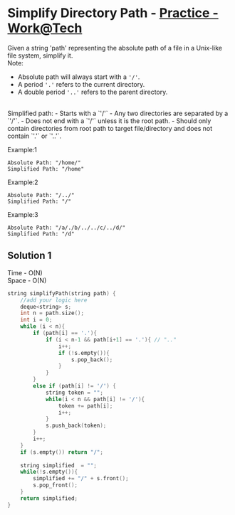 # Simplify Directory Path - [Practice - Work@Tech](https://workat.tech/problem-solving/practice/simplify-directory-path)

Given a string 'path' representing the absolute path of a file in a Unix-like file system, simplify it.
<br>
Note:
- Absolute path will always start with a `'/'`.
- A period `'.'` refers to the current directory.
- A double period `'..'` refers to the parent directory.
<br>
Simplified path:
- Starts with a `'/'`
- Any two directories are separated by a `'/'`.
- Does not end with a `'/'` unless it is the root path.
- Should only contain directories from root path to target file/directory and does not contain `'.'` or `'..'`.


Example:1
```
Absolute Path: "/home/"
Simplified Path: "/home"
```
Example:2
```
Absolute Path: "/../"
Simplified Path: "/"
```
Example:3
```
Absolute Path: "/a/./b/../../c/../d/"
Simplified Path: "/d"
```

## Solution 1  

Time - O(N)<br>
Space - O(N)

```cpp
string simplifyPath(string path) {
	//add your logic here
	deque<string> s;
	int n = path.size();
	int i = 0;
	while (i < n){
		if (path[i] == '.'){
			if (i < n-1 && path[i+1] == '.'){ // ".."
				i++;
				if (!s.empty()){
					s.pop_back();
				}
			}			
		}
		else if (path[i] != '/') {
			string token = "";
			while(i < n && path[i] != '/'){
				token += path[i];
				i++;
			}
			s.push_back(token);
		}
		i++;
	}
	if (s.empty()) return "/";
	
	string simplified  = "";
	while(!s.empty()){
		simplified += "/" + s.front();
		s.pop_front();
	}
	return simplified;	
}
```

